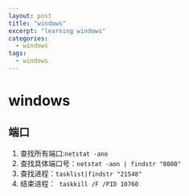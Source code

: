 ```yaml
---
layout: post
title: "windows"
excerpt: "learning windows"
categories:
  - windows
tags:
  - windows
---
```


# windows
## 端口
1. 查找所有端口:`netstat -ano`
2. 查找具体端口号：`netstat -aon | findstr "8080"`
3. 查找进程：`tasklist|findstr "21548"`
4. 结束进程：` taskkill /F /PID 10760`